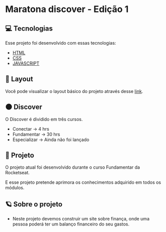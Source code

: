 # Maratona discover - Edição 1

## 💻 **Tecnologias**

Esse projeto foi desenvolvido com essas tecnologias:

- [HTML](https://developer.mozilla.org/pt-BR/docs/Web/HTML)
- [CSS](https://developer.mozilla.org/pt-BR/docs/Web/CSS)
- [JAVASCRIPT](https://developer.mozilla.org/pt-BR/docs/Web/JavaScript)

## 🎨 **Layout**

Você pode visualizar o layout básico do projeto através desse [link](<https://www.figma.com/file/7yKYdkwtfzWla0Ba2uNABV/dev.finance%24-Maratona-Discover-(Copy)?node-id=0%3A1>).

## :new_moon: **Discover**

O Discover é dividido em três cursos.

- Conectar -> 4 hrs
- Fundamentar -> 30 hrs
- Especializar -> Ainda não foi lançado

## 🚀 **Projeto**

O projeto atual foi desenvolvido durante o curso Fundamentar da Rocketseat.

E esse projeto pretende aprimora os conhecimentos adquirido em todos os módulos.

## :ringed_planet: **Sobre o projeto**

- Neste projeto devemos construir um site sobre finança, onde uma pessoa poderá ter um balanço financeiro do seu gastos.
